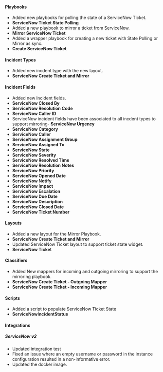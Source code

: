 #### Playbooks
- Added new playbooks for polling the state of a ServiceNow Ticket.
- **ServiceNow Ticket State Polling**
- Added a new playbook to mirror a ticket from ServiceNow.
- **Mirror ServiceNow Ticket**
- Added a wrapper playbook for creating a new ticket with State Polling or Mirror as sync.
- **Create ServiceNow Ticket**

#### Incident Types
- Added new incdent type with the new layout.
- **ServiceNow Create Ticket and Mirror**

#### Incident Fields
- Added new Incident fields.
- **ServiceNow Closed By**
- **ServiceNow Resolution Code**
- **ServiceNow Caller ID**
- ServiceNow incident fields have been associated to all incdent types to support mirroring- **ServiceNow Urgency**
- **ServiceNow Category**
- **ServiceNow Caller**
- **ServiceNow Assignment Group**
- **ServiceNow Assigned To**
- **ServiceNow State**
- **ServiceNow Severity**
- **ServiceNow Resolved Time**
- **ServiceNow Resolution Notes**
- **ServiceNow Priority**
- **ServiceNow Opened Date**
- **ServiceNow Notify**
- **ServiceNow Impact**
- **ServiceNow Escalation**
- **ServiceNow Due Date**
- **ServiceNow Description**
- **ServiceNow Closed Date**
- **ServiceNow Ticket Number**

#### Layouts
- Added a new layout for the Mirror Playbook.
- **ServiceNow Create Ticket and Mirror**
- Updated ServiceNow Ticket layout to support ticket state widget.
- **ServiceNow Ticket**


#### Classifiers
- Added New mappers for incoming and outgoing mirroring to support the mirroring playbook.
- **ServiceNow Create Ticket - Outgoing Mapper**
- **ServiceNow Create Ticket - Incoming Mapper**

#### Scripts
- Added a script to populate ServiceNow Ticket State
- **ServiceNowIncidentStatus**

#### Integrations
##### ServiceNow v2
- Updated integration test 
- Fixed an issue where an empty username or password in the instance configuration resulted in a non-informative error.
- Updated the docker image.
